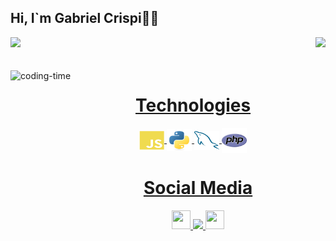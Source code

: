## Hi, I`m Gabriel Crispi👨‍💻

<div>
  <a href="https://github.com/GabrielCCrispi">
   <img height="175em" src="https://github-readme-stats-sigma-five.vercel.app/api?username=gabrielccrispi&show_icons=true&theme=tokyonight&count_private=true" />
  <img align="right" height="175em" src="https://github-readme-stats.vercel.app/api/top-langs/?username=gabrielccrispi&layout=compact&theme=dark"/>
</div>
<br>
  
<div  align="center"> 
  <div style="display: inline_block"><br>
    <img align="left" height="250" alt="coding-time" src="https://i.pinimg.com/originals/cd/59/d6/cd59d626dc86397fe45080e6e9c7027d.gif">
    <div>
    <h1 align="center">Technologies</h1>
    <img align="center" alt="Js" height="30" width="40" src="https://raw.githubusercontent.com/devicons/devicon/master/icons/javascript/javascript-plain.svg">
    <img align="center" alt="Python" height="35" width="40" src="https://raw.githubusercontent.com/devicons/devicon/master/icons/python/python-original.svg">
    <img align="center" alt="MySQL" height="30" width="40"src="https://raw.githubusercontent.com/devicons/devicon/master/icons/mysql/mysql-original.svg">
    <img align="center" alt="PHP" height="40" width="40" src="https://raw.githubusercontent.com/devicons/devicon/master/icons/php/php-original.svg">
      
   </div>
    
  
  <h1 align="center">Social Media</h1> 
     <a href= "https://www.linkedin.com/in/gabriel-crispi-0028b0280/";>
       <img style="width:30px;height:30px;" src="https://t.ctcdn.com.br/09Y6BbLFxNn7XGCYRGzEI0p0oy8=/400x400/smart/filters:format(webp)/i490027.jpeg">
     </a>   
      <a href = "mailto: gabrielcrispi02@hotmail.com">
        <img height="30"; src="https://logosmarcas.net/wp-content/uploads/2021/02/Outlook-Logo.png">
     </a>
     <a href = "https://www.instagram.com/gabriel_crispi/">
        <img style="width:30px;height:30px;" src="https://upload.wikimedia.org/wikipedia/commons/thumb/a/a5/Instagram_icon.png/2048px-Instagram_icon.png">
     </a>
    
</div>
  
  
